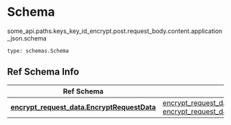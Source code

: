 # Schema
some_api.paths.keys_key_id_encrypt.post.request_body.content.application_json.schema
```
type: schemas.Schema
```

## Ref Schema Info
Ref Schema | Input Type | Output Type
---------- | ---------- | -----------
[**encrypt_request_data.EncryptRequestData**](../../../../../../components/schema/encrypt_request_data.md) | [encrypt_request_data.EncryptRequestDataDictInput](../../../../../../components/schema/encrypt_request_data.md#encryptrequestdatadictinput), [encrypt_request_data.EncryptRequestDataDict](../../../../../../components/schema/encrypt_request_data.md#encryptrequestdatadict) | [encrypt_request_data.EncryptRequestDataDict](../../../../../../components/schema/encrypt_request_data.md#encryptrequestdatadict)
